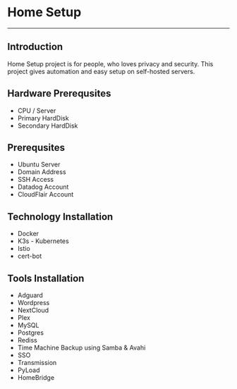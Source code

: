 # Home Setup
---

Introduction
---

Home Setup project is for people, who loves privacy and security. This project gives automation and easy setup on self-hosted servers. 

Hardware Prerequsites
---
* CPU / Server
* Primary HardDisk
* Secondary HardDisk

Prerequsites
---
* Ubuntu Server
* Domain Address
* SSH Access
* Datadog Account
* CloudFlair Account

Technology Installation
---
* Docker
* K3s - Kubernetes
* Istio
* cert-bot

Tools Installation
---
* Adguard
* Wordpress
* NextCloud
* Plex
* MySQL
* Postgres
* Rediss
* Time Machine Backup using Samba & Avahi
* SSO
* Transmission
* PyLoad
* HomeBridge